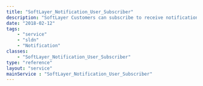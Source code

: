 ```yaml
---
title: "SoftLayer_Notification_User_Subscriber"
description: "SoftLayer Customers can subscribe to receive notifications for various notification types.  This service also allows you to 'turn on' or 'turn off' notification messages sent to a subscriber for certain notifications. "
date: "2018-02-12"
tags:
    - "service"
    - "sldn"
    - "Notification"
classes:
    - "SoftLayer_Notification_User_Subscriber"
type: "reference"
layout: "service"
mainService : "SoftLayer_Notification_User_Subscriber"
---
```

